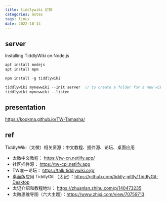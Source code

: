 ```yaml
---
title: tiddlywiki 初探
categories: notes 
tags: linux
date: 2022-10-14
---
```


## server

Installing TiddlyWiki on Node.js

```js
apt install nodejs
apt install npm

npm install -g tiddlywiki

tiddlywiki mynewwiki --init server  // to create a folder for a new wiki that includes server-related components
tiddlywiki mynewwiki --listen
```

## presentation

https://kookma.github.io/TW-Tamasha/

## ref

TiddlyWiki（太微）相关资源：中文教程、插件源、论坛、桌面应用

- 太微中文教程： https://tw-cn.netlify.app/
- 社区插件源： https://tw-cpl.netlify.app
- TW唯一论坛： https://talk.tiddlywiki.org/
- 桌面版应用 TiddlyGit （太记）：https://github.com/tiddly-gittly/TiddlyGit-Desktop
- 太记介绍和教程地址： https://zhuanlan.zhihu.com/p/140473235
- 太微思维导图（六大主题）：https://www.zhixi.com/view/70759713
